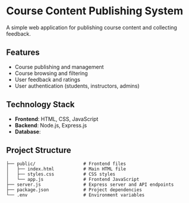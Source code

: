 # Course Content Publishing System

A simple web application for publishing course content and collecting feedback.

## Features

- Course publishing and management
- Course browsing and filtering
- User feedback and ratings
- User authentication (students, instructors, admins)

## Technology Stack

- **Frontend**: HTML, CSS, JavaScript
- **Backend**: Node.js, Express.js
- **Database**:

## Project Structure

```
├── public/                  # Frontend files
│   ├── index.html           # Main HTML file
│   ├── styles.css           # CSS styles
│   └── app.js               # Frontend JavaScript
├── server.js                # Express server and API endpoints
├── package.json             # Project dependencies
└── .env                     # Environment variables
```
